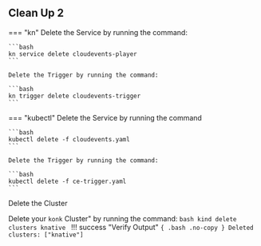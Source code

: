 ## Clean Up 2

=== "kn"
    Delete the Service by running the command:

    ```bash
    kn service delete cloudevents-player
    ```

    Delete the Trigger by running the command:

    ```bash
    kn trigger delete cloudevents-trigger
    ```

=== "kubectl"
    Delete the Service by running the command

    ```bash
    kubectl delete -f cloudevents.yaml
    ```

    Delete the Trigger by running the command:

    ```bash
    kubectl delete -f ce-trigger.yaml
    ```

Delete the Cluster

Delete your `konk` Cluster" by running the command:
    ```bash
    kind delete clusters knative
    ```
!!! success "Verify Output"
    ```{ .bash .no-copy }
    Deleted clusters: ["knative"]
    ```
